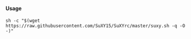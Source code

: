 #### Usage
```shell
sh -c "$(wget https://raw.githubusercontent.com/SuXY15/SuXYrc/master/suxy.sh -q -O -)"
```

